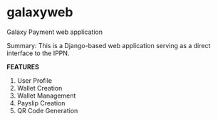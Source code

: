 # galaxyweb
Galaxy Payment web application

Summary: This is a Django-based web application serving as a direct interface to the IPPN.

**FEATURES**

1. User Profile
2. Wallet Creation
3. Wallet Management
4. Payslip Creation
5. QR Code Generation

